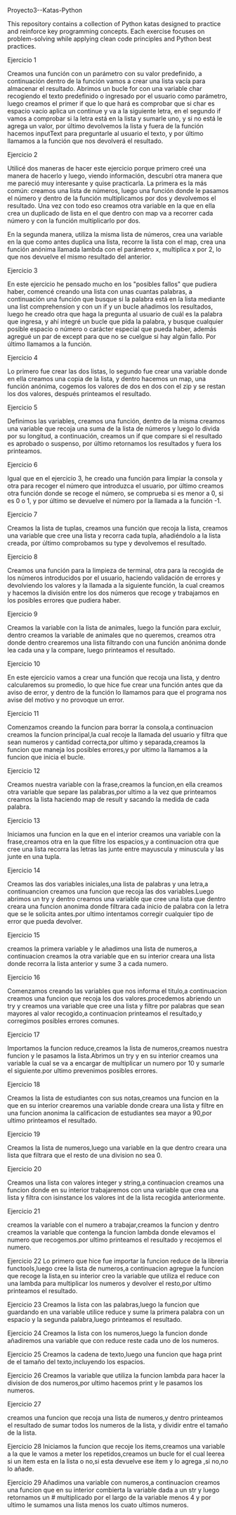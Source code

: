 Proyecto3--Katas-Python

This repository contains a collection of Python katas designed to practice and reinforce key programming concepts. Each exercise focuses on problem-solving while applying clean code principles and Python best practices.

Ejercicio 1

Creamos una función con un parámetro con su valor predefinido, a continuación dentro de la función vamos a crear una lista vacía para almacenar el resultado. Abrimos un bucle for con una variable char recogiendo el texto predefinido o ingresado por el usuario como parámetro, luego creamos el primer if que lo que hará es comprobar que si char es espacio vacío aplica un continue y va a la siguiente letra, en el segundo if vamos a comprobar si la letra está en la lista y sumarle uno, y si no está le agrega un valor, por último devolvemos la lista y fuera de la función hacemos inputText para preguntarle al usuario el texto, y por último llamamos a la función que nos devolverá el resultado.

Ejercicio 2

Utilicé dos maneras de hacer este ejercicio porque primero creé una manera de hacerlo y luego, viendo información, descubrí otra manera que me pareció muy interesante y quise practicarla. La primera es la más común: creamos una lista de números, luego una función donde le pasamos el número y dentro de la función multiplicamos por dos y devolvemos el resultado. Una vez con todo eso creamos otra variable en la que en ella crea un duplicado de lista en el que dentro con map va a recorrer cada número y con la función multiplicarlo por dos.

En la segunda manera, utiliza la misma lista de números, crea una variable en la que como antes duplica una lista, recorre la lista con el map, crea una función anónima llamada lambda con el parámetro x, multiplica x por 2, lo que nos devuelve el mismo resultado del anterior.

Ejercicio 3

En este ejercicio he pensado mucho en los "posibles fallos" que pudiera haber, comencé creando una lista con unas cuantas palabras, a continuación una función que busque si la palabra está en la lista mediante una list comprehension y con un if y un bucle añadimos los resultados, luego he creado otra que haga la pregunta al usuario de cuál es la palabra que ingresa, y ahí integré un bucle que pida la palabra, y busque cualquier posible espacio o número o carácter especial que pueda haber, además agregué un par de except para que no se cuelgue si hay algún fallo. Por último llamamos a la función.

Ejercicio 4

Lo primero fue crear las dos listas, lo segundo fue crear una variable donde en ella creamos una copia de la lista, y dentro hacemos un map, una función anónima, cogemos los valores de dos en dos con el zip y se restan los dos valores, después printeamos el resultado.

Ejercicio 5

Definimos las variables, creamos una función, dentro de la misma creamos una variable que recoja una suma de la lista de números y luego lo divida por su longitud, a continuación, creamos un if que compare si el resultado es aprobado o suspenso, por último retornamos los resultados y fuera los printeamos.

Ejercicio 6

Igual que en el ejercicio 3, he creado una función para limpiar la consola y otra para recoger el número que introduzca el usuario, por último creamos otra función donde se recoge el número, se comprueba si es menor a 0, si es 0 o 1, y por último se devuelve el número por la llamada a la función -1.

Ejercicio 7

Creamos la lista de tuplas, creamos una función que recoja la lista, creamos una variable que cree una lista y recorra cada tupla, añadiéndolo a la lista creada, por último comprobamos su type y devolvemos el resultado.



Ejercicio 8

Creamos una función para la limpieza de terminal, otra para la recogida de los números introducidos por el usuario, haciendo validación de errores y devolviendo los valores y la llamada a la siguiente función, la cual creamos y hacemos la división entre los dos números que recoge y trabajamos en los posibles errores que pudiera haber.



Ejercicio 9

Creamos la variable con la lista de animales, luego la función para excluir, dentro creamos la variable de animales que no queremos, creamos otra donde dentro crearemos una lista filtrando con una función anónima donde lea cada una y la compare, luego printeamos el resultado.



Ejercicio 10

En este ejercicio vamos a crear una función que recoja una lista, y dentro calcularemos su promedio, lo que hice fue crear una función antes que da aviso de error, y dentro de la función lo llamamos para que el programa nos avise del motivo y no provoque un error.



Ejercicio 11

Comenzamos creando la funcion para borrar la consola,a continuacion creamos la funcion principal,la cual recoje la llamada del usuario y filtra que sean numeros y cantidad correcta,por ultimo y separada,creamos la funcion que maneja los posibles errores,y por ultimo la llamamos a la funcion que inicia el bucle.


Ejercicio 12

Creamos nuestra variable con la frase,creamos la funcion,en ella creamos otra variable que separe las palabras,por ultimo a la vez que printeamos creamos la lista haciendo map de result y sacando la medida de cada palabra.


Ejercicio 13

Iniciamos una funcion en la que en el interior creamos una variable con la frase,creamos otra en la que filtre los espacios,y a continuacion otra que cree una lista recorra las letras las junte entre mayuscula y minuscula y las junte en una tupla.


Ejercicio 14

Creamos las dos variables iniciales,una lista de palabras y una letra,a continuancion creamos una funcion que recoja las dos variables.Luego abrimos un try y dentro creamos una variable que cree una lista que dentro creara una funcion anonima donde filtrara cada inicio de palabra con la letra que se le solicita antes.por ultimo intentamos corregir cualquier tipo de error que pueda devolver.


Ejercicio 15

creamos la primera variable y le añadimos una lista de numeros,a continuacion creamos la otra variable que en su interior creara una lista donde recorra la lista anterior y sume 3 a cada numero.

Ejercicio 16

Comenzamos creando las variables que nos informa el titulo,a continuacion creamos una funcion que recoja los dos valores.procedemos abriendo un try y creamos una variable que cree una lista y filtre por palabras que sean mayores al valor recogido,a continuacion printeamos el resultado,y corregimos posibles errores comunes.

Ejercicio 17

Importamos la funcion reduce,creamos la lista de numeros,creamos nuestra funcion y le pasamos la lista.Abrimos un try y en su interior creamos una variable la cual se va a encargar de multiplicar un numero por 10 y sumarle el siguiente.por ultimo prevenimos posibles errores.

Ejercicio 18 

Creamos la lista de estudiantes con sus notas,creamos una funcion en la que en su interior crearemos una variable donde creara una lista y filtre en una funcion anonima la calificacion de estudiantes sea mayor a 90,por ultimo printeamos el resultado.

Ejercicio 19

Creamos la lista de numeros,luego una variable en la que dentro creara una lista que filtrara que el resto de una division no sea 0.

Ejercicio 20

Creamos una lista con valores integer y string,a continuacion creamos una funcion donde en su interior trabajaremos con una variable que crea una lista y filtra con isinstance los valores int de la lista recogida anteriormente.

Ejercicio 21

creamos la variable con el numero a trabajar,creamos la funcion y dentro creamos la variable que contenga la funcion lambda donde elevamos el numero que recogemos.por ultimo printeamos el resultado y recojemos el numero.

Ejercicio 22
Lo primero que hice fue importar la funcion reduce de la libreria functools,luego cree la lista de numeros,a continuacion agregue la funcion que recoge la lista,en su interior creo la variable que utiliza el reduce con una lambda para multiplicar los numeros y devolver el resto,por ultimo printeamos el resultado.

Ejercicio 23
Creamos la lista con las palabras,luego la funcion que guardando en una variable utilice reduce y sume la primera palabra con un espacio y la segunda palabra,luego printeamos el resultado.

Ejercicio 24
Creamos la lista con los numeros,luego la funcion donde añadiremos una variable que con reduce reste cada uno de los numeros.

Ejercicio 25
Creamos la cadena de texto,luego una funcion que haga print de el tamaño del texto,incluyendo los espacios.

Ejercicio 26
Creamos la variable que utiliza la funcion lambda para hacer la division de dos numeros,por ultimo hacemos print y le pasamos los numeros.

Ejercicio 27

creamos una funcion que recoja una lista de numeros,y dentro printeamos el resultado de sumar todos los numeros de la lista, y dividir entre el tamaño de la lista.

Ejercicio 28
Iniciamos la funcion que recoje los items,creamos una variable a la que le vamos a meter los repetidos,creamos un bucle for el cual leerea si un item esta en la lista o no,si esta devuelve ese item y lo agrega ,si no,no lo añade.

Ejercicio 29
Añadimos una variable con numeros,a continuacion creamos una funcion que en su interior combierta la variable dada a un str y luego retornamos un # multiplicado por el largo de la variable menos 4 y por ultimo le sumamos una lista menos los cuato ultimos numeros.